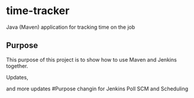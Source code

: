 # time-tracker
Java (Maven) application for tracking time on the job

## Purpose

This purpose of this project is to show how to use Maven and Jenkins together.

Updates, 

and more updates
#Purpose changin for Jenkins Poll SCM and Scheduling
